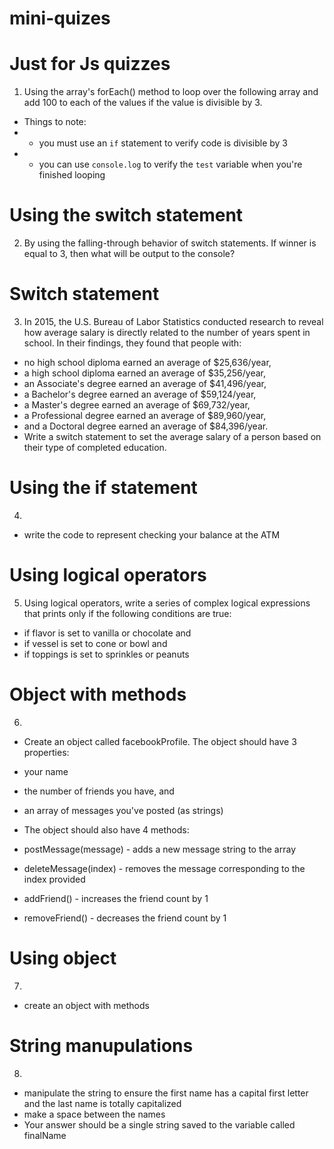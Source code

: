 # mini-quizes
# Just for Js quizzes 
1. Using the array's forEach() method to loop over the following array and add 100 to each of the values if the value is divisible by 3.
* Things to note:
 * - you must use an `if` statement to verify code is divisible by 3
 * - you can use `console.log` to verify the `test` variable when you're finished looping

# Using the switch statement
2. By using the falling-through behavior of switch statements. If winner is equal to 3, then what will be output to the console?

# Switch statement 
3. In 2015, the U.S. Bureau of Labor Statistics conducted research to reveal how average salary is directly related to the number of years spent in school. In their findings, they found that people with:

* no high school diploma earned an average of $25,636/year,
* a high school diploma earned an average of $35,256/year,
* an Associate's degree earned an average of $41,496/year,
* a Bachelor's degree earned an average of $59,124/year,
* a Master's degree earned an average of $69,732/year,
* a Professional degree earned an average of $89,960/year,
* and a Doctoral degree earned an average of $84,396/year.
* Write a switch statement to set the average salary of a person based on their type of completed education.

# Using the if statement
4.
* write the code to represent checking your balance at the ATM


# Using logical operators 
5. Using logical operators, write a series of complex logical expressions that prints only if the following conditions are true:

* if flavor is set to vanilla or chocolate and
* if vessel is set to cone or bowl and
* if toppings is set to sprinkles or peanuts


# Object with methods 
6.
* Create an object called facebookProfile. The object should have 3 properties:

* your name
* the number of friends you have, and
* an array of messages you've posted (as strings)
* The object should also have 4 methods:

* postMessage(message) - adds a new message string to the array
* deleteMessage(index) - removes the message corresponding to the index provided
* addFriend() - increases the friend count by 1
* removeFriend() - decreases the friend count by 1

# Using object 
7.
* create an object with methods 


# String manupulations 
8.
*  manipulate the string to ensure the first name has a capital first letter and the last name is totally capitalized
*  make a space between the names
*  Your answer should be a single string saved to the variable called finalName
